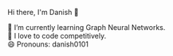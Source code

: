 Hi there, I'm Danish 👋

🌱 I’m currently learning Graph Neural Networks. \
💬 I love to code competitively.\
😄 Pronouns: danish0101

